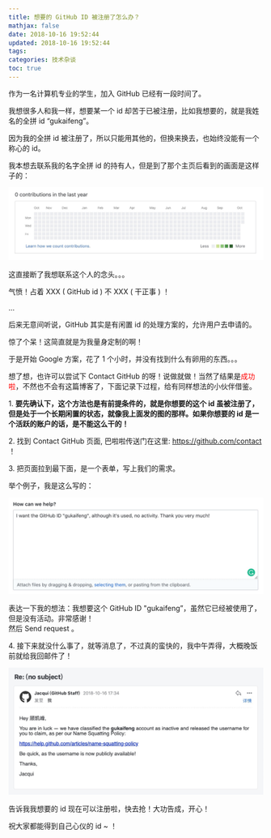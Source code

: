 ```yaml
---
title: 想要的 GitHub ID 被注册了怎么办？
mathjax: false
date: 2018-10-16 19:52:44
updated: 2018-10-16 19:52:44
tags: 
categories: 技术杂谈
toc: true
---
```


作为一名计算机专业的学生，加入 GitHub 已经有一段时间了。

我想很多人和我一样，想要某一个 id 却苦于已被注册，比如我想要的，就是我姓名的全拼 id “gukaifeng”。

<!--more-->

因为我的全拼 id 被注册了，所以只能用其他的，但换来换去，也始终没能有一个称心的 id。

我本想去联系我的名字全拼 id 的持有人，但是到了那个主页后看到的画面是这样子的：

![](https://raw.githubusercontent.com/gukaifeng/PicGo/master/img/%E6%83%B3%E8%A6%81%E7%9A%84%20GitHub%20ID%20%E8%A2%AB%E6%B3%A8%E5%86%8C%E4%BA%86%E6%80%8E%E4%B9%88%E5%8A%9E%EF%BC%9F_1.jpg)

这直接断了我想联系这个人的念头。。。

气愤！占着 XXX ( GitHub id ) 不 XXX ( 干正事 ) ！

...

后来无意间听说，GitHub 其实是有闲置 id 的处理方案的，允许用户去申请的。

惊了个呆！这简直就是为我量身定制的啊！

于是开始 Google 方案，花了 1 个小时，并没有找到什么有卵用的东西。。。

想了想，也许可以尝试下 Contact GitHub 的呀！说做就做！当然了结果是<font color="red">成功啦</font>，不然也不会有这篇博客了，下面记录下过程，给有同样想法的小伙伴借鉴。


1\. **要先确认下，这个方法也是有前提条件的，就是你想要的这个 id 虽被注册了，但是处于一个长期闲置的状态，就像我上面发的图的那样。如果你想要的 id 是一个活跃的账户的话，是不能这么干的！**

2\. 找到 Contact GitHub 页面, 巴啦啦传送门在这里:  https://github.com/contact ！

3\. 把页面拉到最下面，是一个表单，写上我们的需求。

举个例子，我是这么写的：

![](https://raw.githubusercontent.com/gukaifeng/PicGo/master/img/%E6%83%B3%E8%A6%81%E7%9A%84%20GitHub%20ID%20%E8%A2%AB%E6%B3%A8%E5%86%8C%E4%BA%86%E6%80%8E%E4%B9%88%E5%8A%9E%EF%BC%9F_2.png)

表达一下我的想法：我想要这个 GitHub ID "gukaifeng”，虽然它已经被使用了，但是没有活动。非常感谢！<br/>然后 Send request 。

4\. 接下来就没什么事了，就等消息了，不过真的蛮快的，我中午弄得，大概晚饭前就给我回邮件了！

![](https://raw.githubusercontent.com/gukaifeng/PicGo/master/img/%E6%83%B3%E8%A6%81%E7%9A%84%20GitHub%20ID%20%E8%A2%AB%E6%B3%A8%E5%86%8C%E4%BA%86%E6%80%8E%E4%B9%88%E5%8A%9E%EF%BC%9F_3.jpg)

告诉我我想要的 id 现在可以注册啦，快去抢！大功告成，开心！

祝大家都能得到自己心仪的 id ~ ！